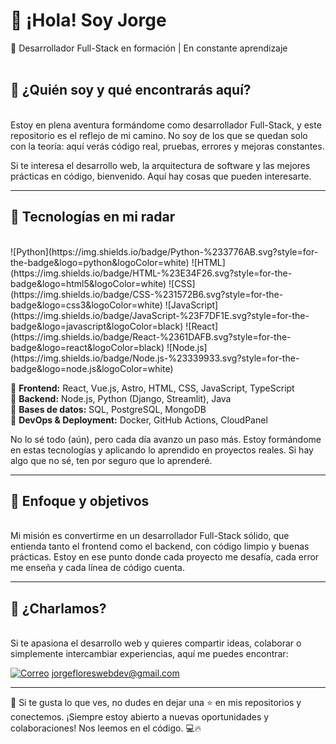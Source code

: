 
# 🚀 ¡Hola! Soy Jorge  
📍 Desarrollador Full-Stack en formación | En constante aprendizaje   
<br>

## 📌 ¿Quién soy y qué encontrarás aquí?  
<br>
Estoy en plena aventura formándome como desarrollador Full-Stack, y este repositorio es el reflejo de mi camino. No soy de los que se quedan solo con la teoría: aquí verás código real, pruebas, errores y mejoras constantes.  

Si te interesa el desarrollo web, la arquitectura de software y las mejores prácticas en código, bienvenido. Aquí hay cosas que pueden interesarte.

---

## 🚀 Tecnologías en mi radar  
<br>
![Python](https://img.shields.io/badge/Python-%233776AB.svg?style=for-the-badge&logo=python&logoColor=white)
![HTML](https://img.shields.io/badge/HTML-%23E34F26.svg?style=for-the-badge&logo=html5&logoColor=white)
![CSS](https://img.shields.io/badge/CSS-%231572B6.svg?style=for-the-badge&logo=css3&logoColor=white)
![JavaScript](https://img.shields.io/badge/JavaScript-%23F7DF1E.svg?style=for-the-badge&logo=javascript&logoColor=black)
![React](https://img.shields.io/badge/React-%2361DAFB.svg?style=for-the-badge&logo=react&logoColor=black)
![Node.js](https://img.shields.io/badge/Node.js-%23339933.svg?style=for-the-badge&logo=node.js&logoColor=white)


🔹 **Frontend:** React, Vue.js, Astro, HTML, CSS, JavaScript, TypeScript  
🔹 **Backend:** Node.js, Python (Django, Streamlit), Java  
🔹 **Bases de datos:** SQL, PostgreSQL, MongoDB  
🔹 **DevOps & Deployment:** Docker, GitHub Actions, CloudPanel  

No lo sé todo (aún), pero cada día avanzo un paso más. Estoy formándome en estas tecnologías y aplicando lo aprendido en proyectos reales. Si hay algo que no sé, ten por seguro que lo aprenderé.

---

## 🎯 Enfoque y objetivos  
<br>
Mi misión es convertirme en un desarrollador Full-Stack sólido, que entienda tanto el frontend como el backend, con código limpio y buenas prácticas. Estoy en ese punto donde cada proyecto me desafía, cada error me enseña y cada línea de código cuenta.  

---

## 📩 ¿Charlamos?  
<br>
Si te apasiona el desarrollo web y quieres compartir ideas, colaborar o simplemente intercambiar experiencias, aquí me puedes encontrar:  

[![Correo](https://img.shields.io/badge/Email-%23D14836.svg?style=for-the-badge&logo=gmail&logoColor=white)](mailto:jorgefloreswebdev@gmail.com) jorgefloreswebdev@gmail.com

---

🚀 Si te gusta lo que ves, no dudes en dejar una ⭐ en mis repositorios y conectemos. ¡Siempre estoy abierto a nuevas oportunidades y colaboraciones! Nos leemos en el código. 💻🔥

<!--
**JFloresdev/JFloresdev** is a ✨ _special_ ✨ repository because its `README.md` (this file) appears on your GitHub profile.

Here are some ideas to get you started:

- 🔭 I’m currently working on ...
- 🌱 I’m currently learning ...
- 👯 I’m looking to collaborate on ...
- 🤔 I’m looking for help with ...
- 💬 Ask me about ...
- 📫 How to reach me: ...
- 😄 Pronouns: ...
- ⚡ Fun fact: ...
-->
